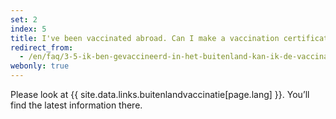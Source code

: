 ```yaml
---
set: 2
index: 5
title: I've been vaccinated abroad. Can I make a vaccination certificate with CoronaCheck?   
redirect_from: 
  - /en/faq/3-5-ik-ben-gevaccineerd-in-het-buitenland-kan-ik-de-vaccinatie-uploaden-in-de-nederlandse-coronacheck-app
webonly: true
---
```

Please look at {{ site.data.links.buitenlandvaccinatie[page.lang] }}. You’ll find the latest information there.
